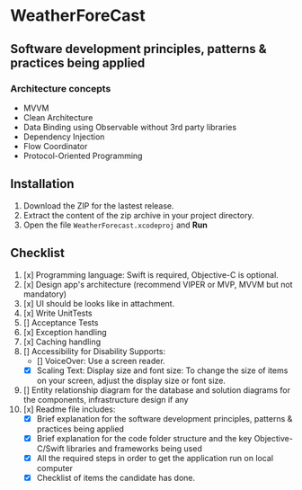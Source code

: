 # WeatherForeCast

## Software development principles, patterns & practices being applied
### Architecture concepts
* MVVM
* Clean Architecture 
* Data Binding using Observable without 3rd party libraries 
* Dependency Injection
* Flow Coordinator
* Protocol-Oriented Programming

## Installation
1. Download the ZIP for the lastest release.
2. Extract the content of the zip archive in your project directory.
3. Open the file `WeatherForecast.xcodeproj` and **Run**

## Checklist
1. [x] Programming language: Swift is required, Objective-C is optional.
2. [x] Design app's architecture (recommend VIPER or MVP, MVVM but not mandatory)
3. [x] UI should be looks like in attachment.
4. [x] Write UnitTests
5. [] Acceptance Tests
6. [x] Exception handling
7. [x] Caching handling
8. [] Accessibility for Disability Supports:
    - [] VoiceOver: Use a screen reader.
    - [x] Scaling Text: Display size and font size: To change the size of items on your screen, adjust the display size or font size.
9. [] Entity relationship diagram for the database and solution diagrams for the components, infrastructure design if any
10. [x] Readme file includes:
      - [x] Brief explanation for the software development principles, patterns & practices being applied
      - [x] Brief explanation for the code folder structure and the key Objective-C/Swift libraries and frameworks being used
      - [x] All the required steps in order to get the application run on local computer
      - [x] Checklist of items the candidate has done.
